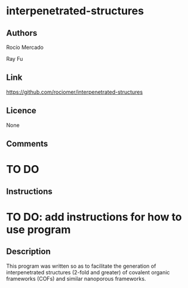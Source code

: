 # interpenetrated-structures

## Authors
Rocío Mercado

Ray Fu

## Link 
https://github.com/rociomer/interpenetrated-structures

## Licence
None

## Comments
# TO DO

## Instructions
# TO DO: add instructions for how to use program

## Description
This program was written so as to facilitate the generation 
of interpenetrated structures (2-fold and greater) of covalent 
organic frameworks (COFs) and similar nanoporous frameworks.
